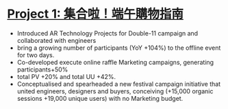 # [Project 1: 集合啦！端午購物指南](https://tw.buy.yahoo.com/activity/activity950?p=act2-375-b-200515-DragonboatCrossing&act=ACT200519004&hpp=ACT200519004)
- Introduced AR Technology Projects for Double-11 campaign and collaborated with engineers
- bring a growing number of participants (YoY +104%) to the offline event for two days.
- Co-developed execute online raffle Marketing campaigns, generating participants+50%
- total PV +20% and total UU +42%.
- Conceptualised and spearheaded a new festival campaign initiative that united engineers, designers and buyers, conceiving (+15,000 organic sessions +19,000 unique users) with no Marketing budget.

